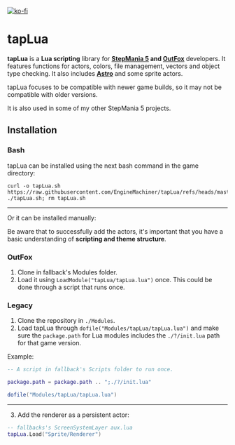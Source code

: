 [![ko-fi](https://ko-fi.com/img/githubbutton_sm.svg)](https://ko-fi.com/W7W32691S)

# tapLua

**tapLua** is a **Lua scripting** library for **[StepMania 5](https://github.com/stepmania/stepmania) and [OutFox](https://github.com/TeamRizu/OutFox)** developers.
It features functions for actors, colors, file management, vectors and object type checking. It also includes [**Astro**](https://github.com/EngineMachiner/Astro) and some sprite actors.

tapLua focuses to be compatible with newer game builds, so it may not be compatible with older versions.

It is also used in some of my other StepMania 5 projects.

## Installation

### Bash

tapLua can be installed using the next bash command in the game directory:
```console
curl -o tapLua.sh https://raw.githubusercontent.com/EngineMachiner/tapLua/refs/heads/master/tapLua.sh
./tapLua.sh; rm tapLua.sh
```

---

Or it can be installed manually:

Be aware that to successfully add the actors, it's important that you have a basic understanding of **scripting and theme structure**.

### OutFox

  1. Clone in fallback's Modules folder.
  2. Load it using `LoadModule("tapLua/tapLua.lua")` once. This could be done through a script that runs once.

### Legacy

  1. Clone the repository in `./Modules`.
  2. Load tapLua through `dofile("Modules/tapLua/tapLua.lua")` and make sure the `package.path` for Lua modules includes the `./?/init.lua` path for that game version.

  Example:
  ```lua
  -- A script in fallback's Scripts folder to run once.

  package.path = package.path .. ";./?/init.lua"

  dofile("Modules/tapLua/tapLua.lua")
  ```

---

3. Add the renderer as a persistent actor:
```lua
-- fallbacks's ScreenSystemLayer aux.lua
tapLua.Load("Sprite/Renderer")
```
